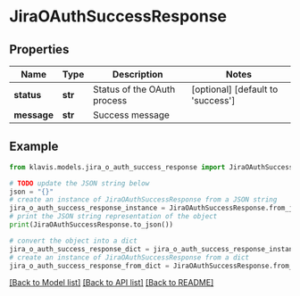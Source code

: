 # JiraOAuthSuccessResponse


## Properties

Name | Type | Description | Notes
------------ | ------------- | ------------- | -------------
**status** | **str** | Status of the OAuth process | [optional] [default to 'success']
**message** | **str** | Success message | 

## Example

```python
from klavis.models.jira_o_auth_success_response import JiraOAuthSuccessResponse

# TODO update the JSON string below
json = "{}"
# create an instance of JiraOAuthSuccessResponse from a JSON string
jira_o_auth_success_response_instance = JiraOAuthSuccessResponse.from_json(json)
# print the JSON string representation of the object
print(JiraOAuthSuccessResponse.to_json())

# convert the object into a dict
jira_o_auth_success_response_dict = jira_o_auth_success_response_instance.to_dict()
# create an instance of JiraOAuthSuccessResponse from a dict
jira_o_auth_success_response_from_dict = JiraOAuthSuccessResponse.from_dict(jira_o_auth_success_response_dict)
```
[[Back to Model list]](../README.md#documentation-for-models) [[Back to API list]](../README.md#documentation-for-api-endpoints) [[Back to README]](../README.md)


